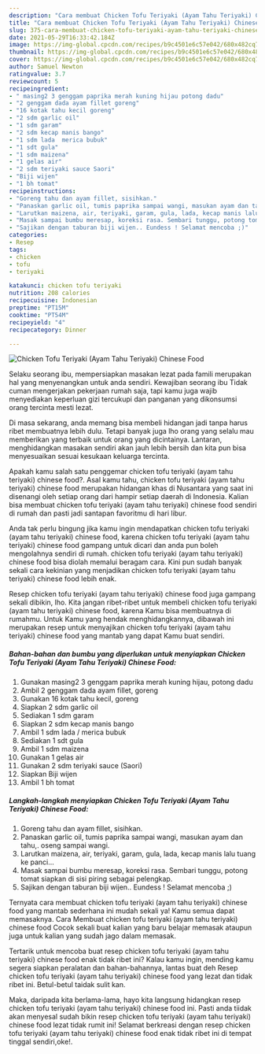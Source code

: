 ```yaml
---
description: "Cara membuat Chicken Tofu Teriyaki (Ayam Tahu Teriyaki) Chinese Food yang nikmat Untuk Jualan"
title: "Cara membuat Chicken Tofu Teriyaki (Ayam Tahu Teriyaki) Chinese Food yang nikmat Untuk Jualan"
slug: 375-cara-membuat-chicken-tofu-teriyaki-ayam-tahu-teriyaki-chinese-food-yang-nikmat-untuk-jualan
date: 2021-05-29T16:33:42.184Z
image: https://img-global.cpcdn.com/recipes/b9c4501e6c57e042/680x482cq70/chicken-tofu-teriyaki-ayam-tahu-teriyaki-chinese-food-foto-resep-utama.jpg
thumbnail: https://img-global.cpcdn.com/recipes/b9c4501e6c57e042/680x482cq70/chicken-tofu-teriyaki-ayam-tahu-teriyaki-chinese-food-foto-resep-utama.jpg
cover: https://img-global.cpcdn.com/recipes/b9c4501e6c57e042/680x482cq70/chicken-tofu-teriyaki-ayam-tahu-teriyaki-chinese-food-foto-resep-utama.jpg
author: Samuel Newton
ratingvalue: 3.7
reviewcount: 5
recipeingredient:
- " masing2 3 genggam paprika merah kuning hijau potong dadu"
- "2 genggam dada ayam fillet goreng"
- "16 kotak tahu kecil goreng"
- "2 sdm garlic oil"
- "1 sdm garam"
- "2 sdm kecap manis bango"
- "1 sdm lada  merica bubuk"
- "1 sdt gula"
- "1 sdm maizena"
- "1 gelas air"
- "2 sdm teriyaki sauce Saori"
- "Biji wijen"
- "1 bh tomat"
recipeinstructions:
- "Goreng tahu dan ayam fillet, sisihkan."
- "Panaskan garlic oil, tumis paprika sampai wangi, masukan ayam dan tahu,. oseng sampai wangi."
- "Larutkan maizena, air, teriyaki, garam, gula, lada, kecap manis lalu tuang ke panci..."
- "Masak sampai bumbu meresap, koreksi rasa. Sembari tunggu, potong tomat siapkan di sisi piring sebagai pelengkap."
- "Sajikan dengan taburan biji wijen.. Eundess ! Selamat mencoba ;)"
categories:
- Resep
tags:
- chicken
- tofu
- teriyaki

katakunci: chicken tofu teriyaki 
nutrition: 208 calories
recipecuisine: Indonesian
preptime: "PT15M"
cooktime: "PT54M"
recipeyield: "4"
recipecategory: Dinner

---
```



![Chicken Tofu Teriyaki (Ayam Tahu Teriyaki) Chinese Food](https://img-global.cpcdn.com/recipes/b9c4501e6c57e042/680x482cq70/chicken-tofu-teriyaki-ayam-tahu-teriyaki-chinese-food-foto-resep-utama.jpg)

Selaku seorang ibu, mempersiapkan masakan lezat pada famili merupakan hal yang menyenangkan untuk anda sendiri. Kewajiban seorang ibu Tidak cuman mengerjakan pekerjaan rumah saja, tapi kamu juga wajib menyediakan keperluan gizi tercukupi dan panganan yang dikonsumsi orang tercinta mesti lezat.

Di masa  sekarang, anda memang bisa membeli hidangan jadi tanpa harus ribet membuatnya lebih dulu. Tetapi banyak juga lho orang yang selalu mau memberikan yang terbaik untuk orang yang dicintainya. Lantaran, menghidangkan masakan sendiri akan jauh lebih bersih dan kita pun bisa menyesuaikan sesuai kesukaan keluarga tercinta. 



Apakah kamu salah satu penggemar chicken tofu teriyaki (ayam tahu teriyaki) chinese food?. Asal kamu tahu, chicken tofu teriyaki (ayam tahu teriyaki) chinese food merupakan hidangan khas di Nusantara yang saat ini disenangi oleh setiap orang dari hampir setiap daerah di Indonesia. Kalian bisa membuat chicken tofu teriyaki (ayam tahu teriyaki) chinese food sendiri di rumah dan pasti jadi santapan favoritmu di hari libur.

Anda tak perlu bingung jika kamu ingin mendapatkan chicken tofu teriyaki (ayam tahu teriyaki) chinese food, karena chicken tofu teriyaki (ayam tahu teriyaki) chinese food gampang untuk dicari dan anda pun boleh mengolahnya sendiri di rumah. chicken tofu teriyaki (ayam tahu teriyaki) chinese food bisa diolah memalui beragam cara. Kini pun sudah banyak sekali cara kekinian yang menjadikan chicken tofu teriyaki (ayam tahu teriyaki) chinese food lebih enak.

Resep chicken tofu teriyaki (ayam tahu teriyaki) chinese food juga gampang sekali dibikin, lho. Kita jangan ribet-ribet untuk membeli chicken tofu teriyaki (ayam tahu teriyaki) chinese food, karena Kamu bisa membuatnya di rumahmu. Untuk Kamu yang hendak menghidangkannya, dibawah ini merupakan resep untuk menyajikan chicken tofu teriyaki (ayam tahu teriyaki) chinese food yang mantab yang dapat Kamu buat sendiri.

<!--inarticleads1-->

##### Bahan-bahan dan bumbu yang diperlukan untuk menyiapkan Chicken Tofu Teriyaki (Ayam Tahu Teriyaki) Chinese Food:

1. Gunakan  masing2 3 genggam paprika merah kuning hijau, potong dadu
1. Ambil 2 genggam dada ayam fillet, goreng
1. Gunakan 16 kotak tahu kecil, goreng
1. Siapkan 2 sdm garlic oil
1. Sediakan 1 sdm garam
1. Siapkan 2 sdm kecap manis bango
1. Ambil 1 sdm lada / merica bubuk
1. Sediakan 1 sdt gula
1. Ambil 1 sdm maizena
1. Gunakan 1 gelas air
1. Gunakan 2 sdm teriyaki sauce (Saori)
1. Siapkan Biji wijen
1. Ambil 1 bh tomat




<!--inarticleads2-->

##### Langkah-langkah menyiapkan Chicken Tofu Teriyaki (Ayam Tahu Teriyaki) Chinese Food:

1. Goreng tahu dan ayam fillet, sisihkan.
1. Panaskan garlic oil, tumis paprika sampai wangi, masukan ayam dan tahu,. oseng sampai wangi.
1. Larutkan maizena, air, teriyaki, garam, gula, lada, kecap manis lalu tuang ke panci...
1. Masak sampai bumbu meresap, koreksi rasa. Sembari tunggu, potong tomat siapkan di sisi piring sebagai pelengkap.
1. Sajikan dengan taburan biji wijen.. Eundess ! Selamat mencoba ;)




Ternyata cara membuat chicken tofu teriyaki (ayam tahu teriyaki) chinese food yang mantab sederhana ini mudah sekali ya! Kamu semua dapat memasaknya. Cara Membuat chicken tofu teriyaki (ayam tahu teriyaki) chinese food Cocok sekali buat kalian yang baru belajar memasak ataupun juga untuk kalian yang sudah jago dalam memasak.

Tertarik untuk mencoba buat resep chicken tofu teriyaki (ayam tahu teriyaki) chinese food enak tidak ribet ini? Kalau kamu ingin, mending kamu segera siapkan peralatan dan bahan-bahannya, lantas buat deh Resep chicken tofu teriyaki (ayam tahu teriyaki) chinese food yang lezat dan tidak ribet ini. Betul-betul taidak sulit kan. 

Maka, daripada kita berlama-lama, hayo kita langsung hidangkan resep chicken tofu teriyaki (ayam tahu teriyaki) chinese food ini. Pasti anda tiidak akan menyesal sudah bikin resep chicken tofu teriyaki (ayam tahu teriyaki) chinese food lezat tidak rumit ini! Selamat berkreasi dengan resep chicken tofu teriyaki (ayam tahu teriyaki) chinese food enak tidak ribet ini di tempat tinggal sendiri,oke!.

